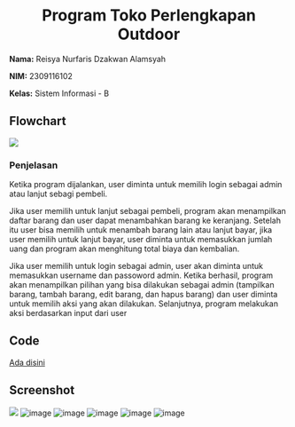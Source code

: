 <h1 align="center">Program Toko Perlengkapan Outdoor</h1>

**Nama:** Reisya Nurfaris Dzakwan Alamsyah

**NIM:** 2309116102

**Kelas:** Sistem Informasi - B

## Flowchart
![](https://github.com/reisya-nurfaris/praktikum-daspro/assets/144969454/3f3596d6-36ec-4be9-b32f-4636df3f6233)

### Penjelasan
Ketika program dijalankan, user diminta untuk memilih login sebagai admin atau lanjut sebagi pembeli. 

Jika user memilih untuk lanjut sebagai pembeli, program akan menampilkan daftar barang dan user dapat menambahkan barang ke keranjang. Setelah itu user bisa memilih untuk menambah barang lain atau lanjut bayar, jika user memilih untuk lanjut bayar, user diminta untuk memasukkan jumlah uang dan program akan menghitung total biaya dan kembalian.

Jika user memilih untuk login sebagai admin, user akan diminta untuk memasukkan username dan passoword admin. Ketika berhasil, program akan menampilkan pilihan yang bisa dilakukan sebagai admin (tampilkan barang, tambah barang, edit barang, dan hapus barang) dan user diminta untuk memilih aksi yang akan dilakukan. Selanjutnya, program melakukan aksi berdasarkan input dari user

## Code
[Ada disini](./main.py)

## Screenshot
![](https://github.com/reisya-nurfaris/praktikum-daspro/assets/144969454/0fbcd81e-78ad-40f1-a482-9da28b0f5130)
![image](https://github.com/reisya-nurfaris/praktikum-daspro/assets/144969454/dabd9c4d-4566-4be1-8bb7-a3d8876b8552)
![image](https://github.com/reisya-nurfaris/praktikum-daspro/assets/144969454/8698f12a-a649-4c08-becd-185272822fa6)
![image](https://github.com/reisya-nurfaris/praktikum-daspro/assets/144969454/828cd080-27ac-4f45-ae75-cdd626d9c0fd)
![image](https://github.com/reisya-nurfaris/praktikum-daspro/assets/144969454/b6e48bae-56e1-4e4c-8cdb-4487a78ef63c)
![image](https://github.com/reisya-nurfaris/praktikum-daspro/assets/144969454/5463c35e-7945-4b72-b2b5-4aaa28bcafdd)


